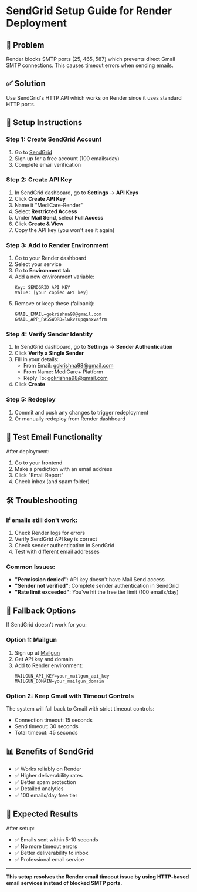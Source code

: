 # SendGrid Setup Guide for Render Deployment

## 🎯 Problem
Render blocks SMTP ports (25, 465, 587) which prevents direct Gmail SMTP connections. This causes timeout errors when sending emails.

## ✅ Solution
Use SendGrid's HTTP API which works on Render since it uses standard HTTP ports.

## 🚀 Setup Instructions

### Step 1: Create SendGrid Account
1. Go to [SendGrid](https://sendgrid.com/)
2. Sign up for a free account (100 emails/day)
3. Complete email verification

### Step 2: Create API Key
1. In SendGrid dashboard, go to **Settings** → **API Keys**
2. Click **Create API Key**
3. Name it "MediCare-Render"
4. Select **Restricted Access**
5. Under **Mail Send**, select **Full Access**
6. Click **Create & View**
7. Copy the API key (you won't see it again)

### Step 3: Add to Render Environment
1. Go to your Render dashboard
2. Select your service
3. Go to **Environment** tab
4. Add a new environment variable:
   ```
   Key: SENDGRID_API_KEY
   Value: [your copied API key]
   ```
5. Remove or keep these (fallback):
   ```
   GMAIL_EMAIL=gokrishna98@gmail.com
   GMAIL_APP_PASSWORD=lwkvzupqanxvafrm
   ```

### Step 4: Verify Sender Identity
1. In SendGrid dashboard, go to **Settings** → **Sender Authentication**
2. Click **Verify a Single Sender**
3. Fill in your details:
   - From Email: gokrishna98@gmail.com
   - From Name: MediCare+ Platform
   - Reply To: gokrishna98@gmail.com
4. Click **Create**

### Step 5: Redeploy
1. Commit and push any changes to trigger redeployment
2. Or manually redeploy from Render dashboard

## 🧪 Test Email Functionality
After deployment:
1. Go to your frontend
2. Make a prediction with an email address
3. Click "Email Report"
4. Check inbox (and spam folder)

## 🛠️ Troubleshooting

### If emails still don't work:
1. Check Render logs for errors
2. Verify SendGrid API key is correct
3. Check sender authentication in SendGrid
4. Test with different email addresses

### Common Issues:
- **"Permission denied"**: API key doesn't have Mail Send access
- **"Sender not verified"**: Complete sender authentication in SendGrid
- **"Rate limit exceeded"**: You've hit the free tier limit (100 emails/day)

## 🔄 Fallback Options

If SendGrid doesn't work for you:

### Option 1: Mailgun
1. Sign up at [Mailgun](https://www.mailgun.com/)
2. Get API key and domain
3. Add to Render environment:
   ```
   MAILGUN_API_KEY=your_mailgun_api_key
   MAILGUN_DOMAIN=your_mailgun_domain
   ```

### Option 2: Keep Gmail with Timeout Controls
The system will fall back to Gmail with strict timeout controls:
- Connection timeout: 15 seconds
- Send timeout: 30 seconds
- Total timeout: 45 seconds

## 📊 Benefits of SendGrid
- ✅ Works reliably on Render
- ✅ Higher deliverability rates
- ✅ Better spam protection
- ✅ Detailed analytics
- ✅ 100 emails/day free tier

## 🎉 Expected Results
After setup:
- ✅ Emails sent within 5-10 seconds
- ✅ No more timeout errors
- ✅ Better deliverability to inbox
- ✅ Professional email service

---
**This setup resolves the Render email timeout issue by using HTTP-based email services instead of blocked SMTP ports.**